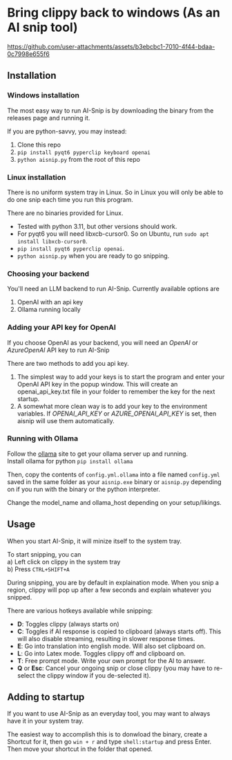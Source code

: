 # Bring clippy back to windows (As an AI snip tool)
https://github.com/user-attachments/assets/b3ebcbc1-7010-4f44-bdaa-0c7998e655f6

## Installation
### Windows installation
The most easy way to run AI-Snip is by downloading the binary from the releases page and running it.

If you are python-savvy, you may instead:
1. Clone this repo
2. `pip install pyqt6 pyperclip keyboard openai`
3. `python aisnip.py` from the root of this repo

### Linux installation
There is no uniform system tray in Linux. So in Linux you will only be able to do one snip each time you run this program.

There are no binaries provided for Linux.

* Tested with python 3.11, but other versions should work.
* For pyqt6 you will need libxcb-cursor0. So on Ubuntu, run `sudo apt install libxcb-cursor0`.
* `pip install pyqt6 pyperclip openai`.
* `python aisnip.py` when you are ready to go snipping.

### Choosing your backend
You'll need an LLM backend to run AI-Snip. Currently available options are
1. OpenAI with an api key
2. Ollama running locally

### Adding your API key for OpenAI
If you choose OpenAI as your backend, you will need an *OpenAI* or *AzureOpenAI* API key to run AI-Snip

There are two methods to add you api key.
1. The simplest way to add your keys is to start the program and enter your OpenAI API key in the popup window. This will create an openai_api_key.txt file in your folder to remember the key for the next startup.
2. A somewhat more clean way is to add your key to the environment variables. If *OPENAI_API_KEY* or *AZURE_OPENAI_API_KEY* is set, then aisnip will use them automatically.

### Running with Ollama
Follow the [ollama](https://github.com/ollama/ollama) site to get your ollama server up and running.  
Install ollama for python `pip install ollama`

Then, copy the contents of `config.yml.ollama` into a file named `config.yml` saved in the same folder as your `aisnip.exe` binary or `aisnip.py` depending on if you run with the binary or the python interpreter.

Change the model_name and ollama_host depending on your setup/likings.

## Usage
When you start AI-Snip, it will minize itself to the system tray.

To start snipping, you can  
a) Left click on clippy in the system tray  
b) Press `CTRL+SHIFT+A`

During snipping, you are by default in explaination mode. When you snip a region, clippy will pop up after a few seconds and explain whatever you snipped.

There are various hotkeys available while snipping:
* **D**: Toggles clippy (always starts on)
* **C**: Toggles if AI response is copied to clipboard (always starts off). This will also disable streaming, resulting in slower response times.
* **E**: Go into translation into english mode. Will also set clipboard on.
* **L**: Go into Latex mode. Toggles clippy off and clipboard on.
* **T**: Free prompt mode. Write your own prompt for the AI to answer.
* **Q** or **Esc**: Cancel your ongoing snip or close clippy (you may have to re-select the clippy window if you de-selected it).

## Adding to startup
If you want to use AI-Snip as an everyday tool, you may want to always have it in your system tray.

The easiest way to accomplish this is to donwload the binary, create a Shortcut for it, then go `win + r` and type `shell:startup` and press Enter. Then move your shortcut in the folder that opened.
